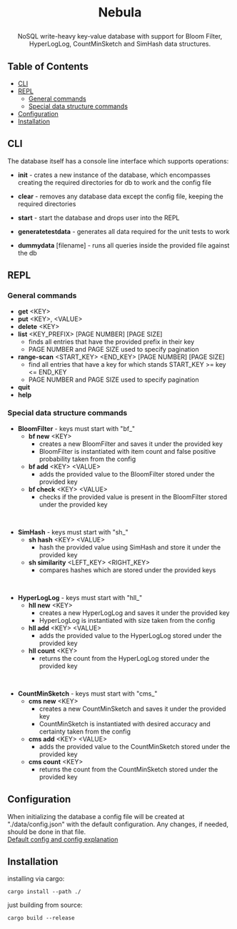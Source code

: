 # <p align="center">Nebula</p>

<p align="center"> 
NoSQL write-heavy key-value database with support for Bloom Filter, HyperLogLog, CountMinSketch and SimHash data structures.
</p>

## Table of Contents
- [CLI](#cli)
- [REPL](#repl)
    - [General commands](#general-commands)
    - [Special data structure commands](#special-data-structure-commands)
- [Configuration](#configuration)
- [Installation](#installation)

## CLI
The database itself has a console line interface which supports operations:
- **init** - crates a new instance of the database, which encompasses creating the required directories for db to work and the config file

- **clear** - removes any database data except the config file, keeping the required directories

- **start** - start the database and drops user into the REPL

- **generatetestdata** - generates all data required for the unit tests to work

- **dummydata** [filename] - runs all queries inside the provided file against the db 

## REPL
### General commands
- **get** \<KEY>
- **put** \<KEY>, \<VALUE>
- **delete** \<KEY>
- **list** \<KEY_PREFIX> [PAGE NUMBER] [PAGE SIZE]
    - finds all entries that have the provided prefix in their key
    - PAGE NUMBER and PAGE SIZE used to specify pagination
- **range-scan** \<START_KEY> <END_KEY> [PAGE NUMBER] [PAGE SIZE]
    - find all entries that have a key for which stands START_KEY >= key <= END_KEY
    - PAGE NUMBER and PAGE SIZE used to specify pagination
- **quit**
- **help**

### Special data structure commands
- **BloomFilter** - keys must start with "bf_"
    - **bf new** \<KEY>
        - creates a new BloomFilter and saves it under the provided key 
        - BloomFilter is instantiated with item count and false positive probability taken from the config
    - **bf add** \<KEY> \<VALUE>
        - adds the provided value to the BloomFilter stored under the provided key
    - **bf check** \<KEY> \<VALUE>
        - checks if the provided value is present in the BloomFilter stored under the provided key

<br>

- **SimHash** - keys must start with "sh_"
    - **sh hash** \<KEY> \<VALUE>
        - hash the provided value using SimHash and store it under the provided key
    - **sh similarity** \<LEFT_KEY> \<RIGHT_KEY>
        - compares hashes which are stored under the provided keys

<br>

- **HyperLogLog** - keys must start with "hll_"
    - **hll new** \<KEY>
        - creates a new HyperLogLog and saves it under the provided key
        - HyperLogLog is instantiated with size taken from the config
    - **hll add** \<KEY> \<VALUE>
        - adds the provided value to the HyperLogLog stored under the provided key
    - **hll count** \<KEY>
        - returns the count from the HyperLogLog stored under the provided key

<br>

- **CountMinSketch** - keys must start with "cms_"
    - **cms new** \<KEY>
        - creates a new CountMinSketch and saves it under the provided key
        - CountMinSketch is instantiated with desired accuracy and certainty taken from the config
    - **cms add** \<KEY> \<VALUE>
        - adds the provided value to the CountMinSketch stored under the provided key
    - **cms count** \<KEY>
        - returns the count from the CountMinSketch stored under the provided key

## Configuration
When initializing the database a config file will be created at "./data/config.json"
with the default configuration. Any changes, if needed, should be done in that file.  
[Default config and config explanation](CONFIG.md)

## Installation
installing via cargo:
```
cargo install --path ./
```
just building from source:

```
cargo build --release
```